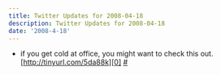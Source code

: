 ```yaml
---
title: Twitter Updates for 2008-04-18
description: Twitter Updates for 2008-04-18
date: '2008-4-18'
---
```


* if you get cold at office, you might want to check this out. [http://tinyurl.com/5da88k][0] [\#][1]


[0]: http://tinyurl.com/5da88k
[1]: http://twitter.com/shvelmur/statuses/792048062